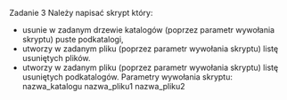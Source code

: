 Zadanie 3
Należy napisać skrypt który:
- usunie w zadanym drzewie katalogów (poprzez parametr wywołania skryptu) puste
podkatalogi,
- utworzy w zadanym pliku (poprzez parametr wywołania skryptu) listę usuniętych plików.
- utworzy w zadanym pliku (poprzez parametr wywołania skryptu) listę usuniętych
podkatalogów.
Parametry wywołania skryptu:
nazwa_katalogu nazwa_pliku1 nazwa_pliku2